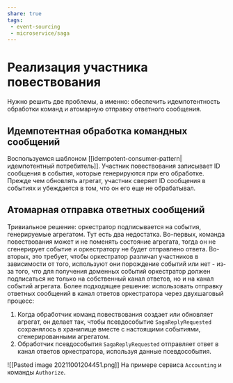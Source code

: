 ```yaml
---
share: true
tags:
 - event-sourcing
 - microservice/saga
---
```

# Реализация участника повествования
Нужно решить две проблемы, а именно: обеспечить идемпотентность обработки команд и атомарную отправку ответного сообщения.
## Идемпотентная обработка командных сообщений
Воспользуемся шаблоном [[idempotent-consumer-pattern|идемпотентный потребитель]]. Участник повествования записывает ID сообщения в события, которые генерируются при его обработке. Прежде чем обновлять агрегат, участник сверяет ID сообщения в событиях и убеждается в том, что он его еще не обрабатывал.
## Атомарная отправка ответных сообщений
Тривиальное решение: оркестратор подписывается на события, генерируемые агрегатом. Тут есть два недостатка. Во-первых, команда повествования может и не поменять состояние агрегата, тогда он не сгенерирует событие и оркестратору не будет отправлено ответа. Во-вторых, это требует, чтобы оркестратор различал участников в зависимости от того, используют они порождение событий или нет - из-за того, что для получения доменных событий оркестратор должен подписаться не только на собственный канал ответов, но и на канал событий агрегата.
Более подходящее решение: использовать отправку ответных сообщений в канал ответов оркестратора через двухшаговый процесс:
1. Когда обработчик команд повествования создает или обновляет агрегат, он делает так, чтобы псевдособытие `SagaReplyRequested` сохранялось в хранилище вместе с настоящими событиями, сгенерированными агрегатом.
2. Обработчик псевдособытия `SagaReplyRequested` отправляет ответ в канал ответов оркестратора, используя данные псевдособытия.

![[Pasted image 20211001204451.png]]
На примере сервиса `Accounting` и команды `Authorize`.
